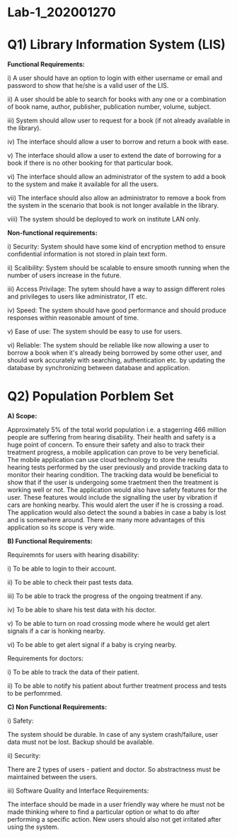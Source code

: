 # Lab-1_202001270

# Q1) Library Information System (LIS)
**Functional Requirements:**

   i) A user should have an option to login with either username or email and password to show that he/she is a valid user of the LIS.
   
  ii) A user should be able to search for books with any one or a combination of book name, author, publisher, publication number, volume, subject.
  
 iii) System should allow user to request for a book (if not already available in the library).
 
  iv) The interface should allow a user to borrow and return a book with ease.
  
   v) The interface should allow a user to extend the date of borrowing for a book if there is no other booking for that particular book.
   
  vi) The interface should allow an administrator of the system to add a book to the system and make it available for all the users.
  
 vii) The interface should also allow an administrator to remove a book from the system in the scenario that book is not longer available in the library.
 
viii) The system should be deployed to work on institute LAN only.


**Non-functional requirements:**

  i) Security: System should have some kind of encryption method to ensure confidential information is not stored in plain text form.
  
 ii) Scalibility: System should be scalable to ensure smooth running when the number of users increase in the future.
 
iii) Access Privilage: The sytem should have a way to assign different roles and privileges to users like administrator, IT etc.

 iv) Speed: The system should have good performance and should produce responses within reasonable amount of time.
 
  v) Ease of use: The system should be easy to use for users.
  
 vi) Reliable: The system should be reliable like now allowing a user to borrow a book when it's already being borrowed by some other user, and should work accurately  with searching, authentication etc. by updating the database by synchronizing between database and application.


# Q2) Population Porblem Set

**A) Scope:**

Approximately 5% of the total world population i.e. a stagerring 466 million people are suffering from hearing disability. Their health and safety is a huge point of concern. To ensure their safety and also to track their treatment progress, a mobile application can prove to be very beneficial. The mobile application can use cloud technology to store the results hearing tests performed by the user previously and provide tracking data to monitor their hearing condition. The tracking data would be beneficial to show that if the user is undergoing some traetment then the treatment is working well or not. The application would also have safety features for the user. These features would include the signalling the user by vibration if cars are honking nearby. This would alert the user if he is crossing a road. The application would also detect the sound a babies in case a baby is lost and is somewhere around. There are many more advantages of this application so its scope is very wide.


**B) Functional Requirements:**

Requiremnts for users with hearing disability:

  i) To be able to login to their account.
  
 ii) To be able to check their past tests data.
 
iii) To be able to track the progress of the ongoing treatment if any.

 iv) To be able to share his test data with his doctor.
 
  v) To be able to turn on road crossing mode where he would get alert signals if a car is honking nearby.
  
 vi) To be able to get alert signal if a baby is crying nearby.
 
Requirements for doctors:

  i) To be able to track the data of their patient.
  
 ii) To be able to notify his patient about further treatment process and tests to be perfomrmed.


**C) Non Functional Requirements:**

i) Safety:

The system should be durable. In case of any system crash/failure, user data must not be lost. Backup should be available.

ii) Security:

There are 2 types of users - patient and doctor. So abstractness must be maintained between the users.

iii) Software Quality and Interface Requirements:

The interface should be made in a user friendly way where he must not be made thinking where to find a particular option or what to do after performing a specific action. New users should also not get irritated after using the system.
